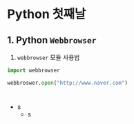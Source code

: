 # Python 첫째날

## 1. Python `Webbrowser`

1. `webbrowser` 모듈 사용법

```python
import webbrowser

webbroswer.open("http://www.naver.com")
```

#

##

- s
  - s


